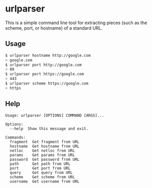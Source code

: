 # urlparser

This is a simple command line tool for extracting pieces (such as the scheme, port, or hostname) of a standard URL.

## Usage

```bash
$ urlparser hostname http://google.com
> google.com
$ urlparser port http://google.com
> 80
$ urlparser port https://google.com
> 443
$ urlparser scheme https://google.com
> https
```

## Help

```
Usage: urlparser [OPTIONS] COMMAND [ARGS]...

Options:
  --help  Show this message and exit.

Commands:
  fragment  Get fragment from URL
  hostname  Get hostname from URL
  netloc    Get netloc from URL
  params    Get params from URL
  password  Get password from URL
  path      Get path from URL
  port      Get port from URL
  query     Get query from URL
  scheme    Get scheme from URL
  username  Get username from URL
```
